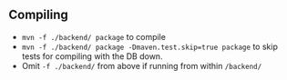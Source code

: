 ## Compiling
* `mvn -f ./backend/ package` to compile
* `mvn -f ./backend/ package -Dmaven.test.skip=true package` to skip tests for compiling with the DB down.
* Omit `-f ./backend/` from above if running from within `/backend/`

